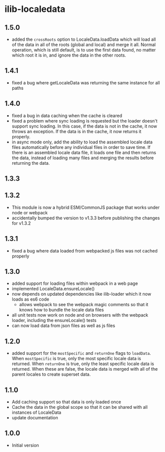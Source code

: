 # ilib-localedata

## 1.5.0

-   added the `crossRoots` option to LocaleData.loadData which will
    load all of the data in all of the roots (global and local) and
    merge it all. Normal operation, which is still default, is to use
    the first data found, no matter which root it is in, and ignore
    the data in the other roots.

## 1.4.1

-   fixed a bug where getLocaleData was returning the same instance for
    all paths

## 1.4.0

-   fixed a bug in data caching when the cache is cleared
-   fixed a problem where sync loading is requested but the loader doesn't
    support sync loading. In this case, if the data is not in the cache, it
    now throws an exception. If the data is in the cache, it now returns it
    properly.
-   in async mode only, add the ability to load the assembled locale data
    files automatically before any individual files in order to save time.
    If there is an assembled locale data file, it loads one file and then
    returns the data, instead of loading many files and merging the results
    before returning the data.

## 1.3.3

## 1.3.2

-   This module is now a hybrid ESM/CommonJS package that works under node
    or webpack
-   accidentally bumped the version to v1.3.3 before publishing the changes for
    v1.3.2

## 1.3.1

-   fixed a bug where data loaded from webpacked js files was not cached properly

## 1.3.0

-   added support for loading files within webpack in a web page
-   implemented LocaleData.ensureLocale()
-   now depends on updated dependencies like ilib-loader which it now loads as es6 code
    -   allows webpack to see the webpack magic comments so that it knows how to bundle the locale data files
-   all unit tests now work on node and on browsers with the webpack loader, including the ensureLocale() tests
-   can now load data from json files as well as js files

## 1.2.0

-   added support for the `mostSpecific` and `returnOne` flags to `loadData`.
    When `mostSpecific` is true, only the most specific locale data is returned.
    When `returnOne` is true, only the least specific locale data is returned.
    When these are false, the locale data is merged with all of the parent locales
    to create superset data.

## 1.1.0

-   Add caching support so that data is only loaded once
-   Cache the data in the global scope so that it can be shared with
    all instances of LocaleData
-   update documentation

## 1.0.0

-   Initial version
